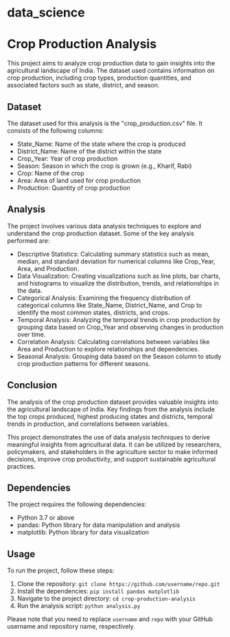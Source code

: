 # data_science
# Crop Production Analysis

This project aims to analyze crop production data to gain insights into the agricultural landscape of India. The dataset used contains information on crop production, including crop types, production quantities, and associated factors such as state, district, and season.

## Dataset

The dataset used for this analysis is the "crop_production.csv" file. It consists of the following columns:

- State_Name: Name of the state where the crop is produced
- District_Name: Name of the district within the state
- Crop_Year: Year of crop production
- Season: Season in which the crop is grown (e.g., Kharif, Rabi)
- Crop: Name of the crop
- Area: Area of land used for crop production
- Production: Quantity of crop production

## Analysis

The project involves various data analysis techniques to explore and understand the crop production dataset. Some of the key analysis performed are:

- Descriptive Statistics: Calculating summary statistics such as mean, median, and standard deviation for numerical columns like Crop_Year, Area, and Production.
- Data Visualization: Creating visualizations such as line plots, bar charts, and histograms to visualize the distribution, trends, and relationships in the data.
- Categorical Analysis: Examining the frequency distribution of categorical columns like State_Name, District_Name, and Crop to identify the most common states, districts, and crops.
- Temporal Analysis: Analyzing the temporal trends in crop production by grouping data based on Crop_Year and observing changes in production over time.
- Correlation Analysis: Calculating correlations between variables like Area and Production to explore relationships and dependencies.
- Seasonal Analysis: Grouping data based on the Season column to study crop production patterns for different seasons.

## Conclusion

The analysis of the crop production dataset provides valuable insights into the agricultural landscape of India. Key findings from the analysis include the top crops produced, highest producing states and districts, temporal trends in production, and correlations between variables.

This project demonstrates the use of data analysis techniques to derive meaningful insights from agricultural data. It can be utilized by researchers, policymakers, and stakeholders in the agriculture sector to make informed decisions, improve crop productivity, and support sustainable agricultural practices.

## Dependencies

The project requires the following dependencies:

- Python 3.7 or above
- pandas: Python library for data manipulation and analysis
- matplotlib: Python library for data visualization

## Usage

To run the project, follow these steps:

1. Clone the repository: `git clone https://github.com/username/repo.git`
2. Install the dependencies: `pip install pandas matplotlib`
3. Navigate to the project directory: `cd crop-production-analysis`
4. Run the analysis script: `python analysis.py`

Please note that you need to replace `username` and `repo` with your GitHub username and repository name, respectively.



